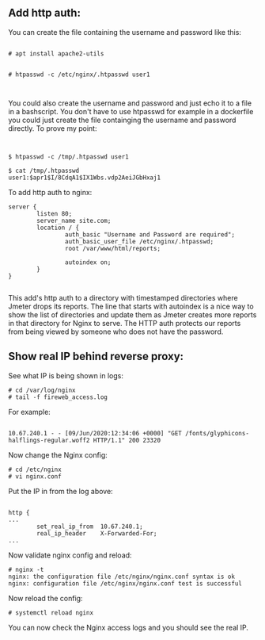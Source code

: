 ## Add http auth:



You can create the file containing the username and password like this:
```

# apt install apache2-utils


# htpasswd -c /etc/nginx/.htpasswd user1



```

You could also create the username and password and just echo it to a file
in a bashscript. You don't have to use htpasswd for example in a dockerfile
you could just create the file containging the username and password directly.
To prove my point:
```


$ htpasswd -c /tmp/.htpasswd user1

$ cat /tmp/.htpasswd
user1:$apr1$I/8CdqA1$IX1Wbs.vdp2AeiJGbHxaj1
```

To add http auth to nginx:

```
server {
        listen 80;
        server_name site.com;
        location / {
                auth_basic "Username and Password are required";
                auth_basic_user_file /etc/nginx/.htpasswd;
                root /var/www/html/reports;

                autoindex on;
        }
}


```

This add's http auth to a directory with timestamped directories where Jmeter drops its reports. The line that starts with autoindex is a nice way to show the list of directories and update them as Jmeter creates more reports in that directory for Nginx to serve. The HTTP auth protects our reports from being viewed by someone who does not have the password.



## Show real IP behind reverse proxy:

See what IP is being shown in logs:

```
# cd /var/log/nginx
# tail -f fireweb_access.log
```
For example:

```

10.67.240.1 - - [09/Jun/2020:12:34:06 +0000] "GET /fonts/glyphicons-halflings-regular.woff2 HTTP/1.1" 200 23320

```

Now change the Nginx config:

```
# cd /etc/nginx
# vi nginx.conf

```
Put the IP in from the log above:

```

http {
...
        set_real_ip_from  10.67.240.1;
        real_ip_header    X-Forwarded-For;
...
```

Now validate nginx config and reload:
```
# nginx -t
nginx: the configuration file /etc/nginx/nginx.conf syntax is ok
nginx: configuration file /etc/nginx/nginx.conf test is successful
```
Now reload the config:

```
# systemctl reload nginx

```
You can now check the Nginx access logs and you should see the real IP.
